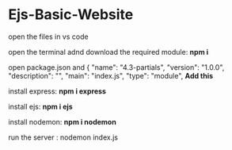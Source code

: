 # Ejs-Basic-Website

open the files in vs code

open the terminal adnd download the required module: **npm i**

open package.json and {
  "name": "4.3-partials",
  "version": "1.0.0",
  "description": "",
  "main": "index.js",
  "type": "module",  **Add this**
 
install express: **npm i express**

install ejs: **npm i ejs**

install nodemon: **npm i nodemon**


run the server : nodemon index.js
